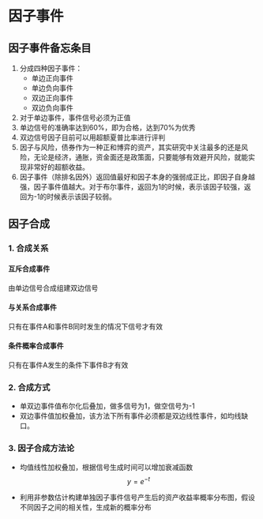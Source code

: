 # 因子事件

## 因子事件备忘条目

1. 分成四种因子事件：
   * 单边正向事件
   * 单边负向事件
   * 双边正向事件
   * 双边负向事件
2. 对于单边事件，事件信号必须为正值
3. 单边信号的准确率达到60%，即为合格，达到70%为优秀
4. 双边信号因子目前可以用超额夏普比率进行评判
5. 因子与风险，债券作为一种正和博弈的资产，其实研究中关注最多的还是风险，无论是经济，通胀，资金面还是政策面，只要能够有效避开风险，就能实现非常好的超额收益。
6. 因子事件（除排名因外）返回值最好和因子本身的强弱成正比，即因子自身越强，因子事件值越大。对于布尔事件，返回为1的时候，表示该因子较强，返回为-1的时候表示该因子较弱。

## 因子合成
### 1. 合成关系 
#### 互斥合成事件
由单边信号合成组建双边信号
#### 与关系合成事件
只有在事件A和事件B同时发生的情况下信号才有效
#### 条件概率合成事件
只有在事件A发生的条件下事件B才有效
### 2. 合成方式
- 单双边事件值布尔化后叠加，做多信号为1，做空信号为-1
- 双边事件值加权叠加，该方法下所有事件必须都是双边线性事件，如均线缺口。

### 3. 因子合成方法论
* 均值线性加权叠加，根据信号生成时间可以增加衰减函数$$ y=e^{-t} $$

* 利用非参数估计构建单独因子事件信号产生后的资产收益率概率分布图，假设不同因子之间的相关性，生成新的概率分布







